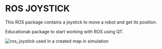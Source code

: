 # ROS JOYSTICK #

This ROS package contains a joystick to move a robot and get its position.

Educationak package to start working with ROS using QT.



![ros_joystick used in a created map in simulation](/home/iggy/Documents/GITHUB/catkin_ws/src/ros_joystick/resources/images/ros_joystick_test.png)